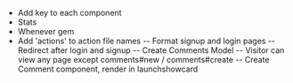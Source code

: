 - Add key to each component
- Stats
- Whenever gem
- Add 'actions' to action file names
-- Format signup and login pages
-- Redirect after login and signup
-- Create Comments Model
-- Visitor can view any page except comments#new / comments#create
-- Create Comment component, render in launchshowcard
